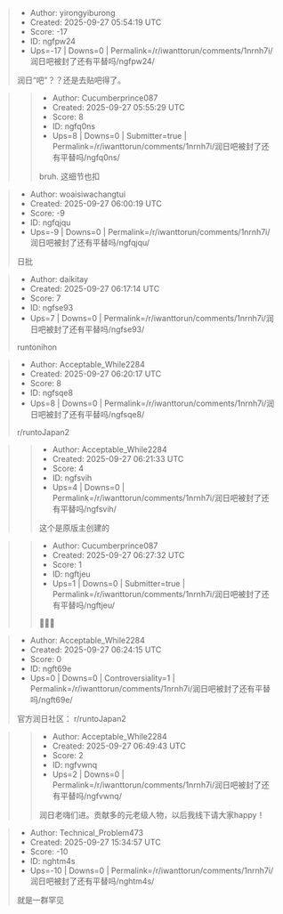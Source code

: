 > - Author: yirongyiburong
> - Created: 2025-09-27 05:54:19 UTC
> - Score: -17
> - ID: ngfpw24
> - Ups=-17 | Downs=0 | Permalink=/r/iwanttorun/comments/1nrnh7i/润日吧被封了还有平替吗/ngfpw24/
>
> 润日“吧”？？还是去贴吧得了。

>> - Author: Cucumberprince087
>> - Created: 2025-09-27 05:55:29 UTC
>> - Score: 8
>> - ID: ngfq0ns
>> - Ups=8 | Downs=0 | Submitter=true | Permalink=/r/iwanttorun/comments/1nrnh7i/润日吧被封了还有平替吗/ngfq0ns/
>>
>> bruh.   这细节也扣

> - Author: woaisiwachangtui
> - Created: 2025-09-27 06:00:19 UTC
> - Score: -9
> - ID: ngfqjqu
> - Ups=-9 | Downs=0 | Permalink=/r/iwanttorun/comments/1nrnh7i/润日吧被封了还有平替吗/ngfqjqu/
>
> 日批

> - Author: daikitay
> - Created: 2025-09-27 06:17:14 UTC
> - Score: 7
> - ID: ngfse93
> - Ups=7 | Downs=0 | Permalink=/r/iwanttorun/comments/1nrnh7i/润日吧被封了还有平替吗/ngfse93/
>
> runtonihon

> - Author: Acceptable_While2284
> - Created: 2025-09-27 06:20:17 UTC
> - Score: 8
> - ID: ngfsqe8
> - Ups=8 | Downs=0 | Permalink=/r/iwanttorun/comments/1nrnh7i/润日吧被封了还有平替吗/ngfsqe8/
>
> r/runtoJapan2

>> - Author: Acceptable_While2284
>> - Created: 2025-09-27 06:21:33 UTC
>> - Score: 4
>> - ID: ngfsvih
>> - Ups=4 | Downs=0 | Permalink=/r/iwanttorun/comments/1nrnh7i/润日吧被封了还有平替吗/ngfsvih/
>>
>> 这个是原版主创建的

>> - Author: Cucumberprince087
>> - Created: 2025-09-27 06:27:32 UTC
>> - Score: 1
>> - ID: ngftjeu
>> - Ups=1 | Downs=0 | Submitter=true | Permalink=/r/iwanttorun/comments/1nrnh7i/润日吧被封了还有平替吗/ngftjeu/
>>
>> 🙏🙏🙏

> - Author: Acceptable_While2284
> - Created: 2025-09-27 06:24:15 UTC
> - Score: 0
> - ID: ngft69e
> - Ups=0 | Downs=0 | Controversiality=1 | Permalink=/r/iwanttorun/comments/1nrnh7i/润日吧被封了还有平替吗/ngft69e/
>
> 官方润日社区： r/runtoJapan2

>> - Author: Acceptable_While2284
>> - Created: 2025-09-27 06:49:43 UTC
>> - Score: 2
>> - ID: ngfvwnq
>> - Ups=2 | Downs=0 | Permalink=/r/iwanttorun/comments/1nrnh7i/润日吧被封了还有平替吗/ngfvwnq/
>>
>> 润日老嗨们进。贡献多的元老级人物，以后我线下请大家happy！

> - Author: Technical_Problem473
> - Created: 2025-09-27 15:34:57 UTC
> - Score: -10
> - ID: nghtm4s
> - Ups=-10 | Downs=0 | Permalink=/r/iwanttorun/comments/1nrnh7i/润日吧被封了还有平替吗/nghtm4s/
>
> 就是一群罕见
